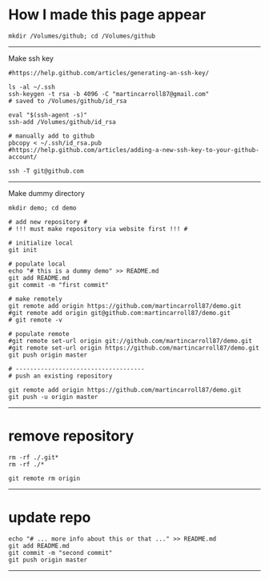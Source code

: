 How I made this page appear
===================================

```shell
mkdir /Volumes/github; cd /Volumes/github
```

-----------------------------------

Make ssh key
```shell
#https://help.github.com/articles/generating-an-ssh-key/

ls -al ~/.ssh
ssh-keygen -t rsa -b 4096 -C "martincarroll87@gmail.com"
# saved to /Volumes/github/id_rsa

eval "$(ssh-agent -s)"
ssh-add /Volumes/github/id_rsa

# manually add to github
pbcopy < ~/.ssh/id_rsa.pub
#https://help.github.com/articles/adding-a-new-ssh-key-to-your-github-account/

ssh -T git@github.com
```

-----------------------------------

Make dummy directory
```shell
mkdir demo; cd demo

# add new repository #
# !!! must make repository via website first !!! #

# initialize local
git init

# populate local
echo "# this is a dummy demo" >> README.md
git add README.md
git commit -m "first commit"

# make remotely
git remote add origin https://github.com/martincarroll87/demo.git
#git remote add origin git@github.com:martincarroll87/demo.git  
# git remote -v

# populate remote
#git remote set-url origin git://github.com/martincarroll87/demo.git
#git remote set-url origin https://github.com/martincarroll87/demo.git
git push origin master

# ------------------------------------
# push an existing repository 

git remote add origin https://github.com/martincarroll87/demo.git
git push -u origin master
```

-----------------------------------

# remove repository

```shell
rm -rf ./.git*
rm -rf ./*

git remote rm origin
```

-----------------------------------
# update repo

```shell
echo "# ... more info about this or that ..." >> README.md
git add README.md
git commit -m "second commit"
git push origin master
```

-----------------------------------
